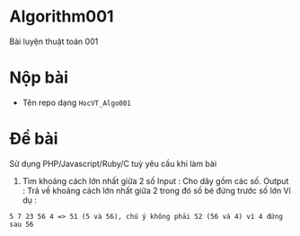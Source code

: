# Algorithm001
Bài luyện thuật toán 001

# Nộp bài
- Tên repo dạng `HocVT_Algo001`

# Đề bài
Sử dụng PHP/Javascript/Ruby/C tuỳ yêu cầu khi làm bài

1. Tìm khoảng cách lớn nhất giữa 2 số
Input : Cho dãy gồm các số.
Output : Trả về khoảng cách lớn nhất giữa 2 trong đó số bé đứng trước số lớn
Ví dụ :

```
5 7 23 56 4 => 51 (5 và 56), chú ý không phải 52 (56 và 4) vì 4 đứng sau 56
```
